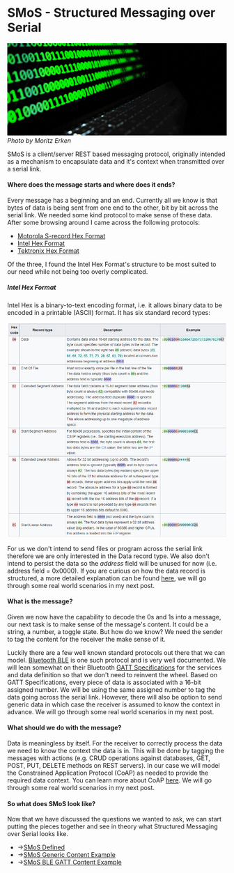 # SMoS - Structured Messaging over Serial
![Cover](images/smos_cover_moritz_erken.jpg) *Photo by Moritz Erken*

SMoS is a client/server REST based messaging protocol, originally intended as a mechanism to encapsulate data and it's context when transmitted over a serial link.

#### Where does the message starts and where does it ends?

Every message has a beginning and an end. Currently all we know is that bytes of data is being sent from one end to the other, bit by bit across the serial link. We needed some kind protocol to make sense of these data. After some browsing around I came across the following protocols:
* [Motorola S-record Hex Format](https://en.wikipedia.org/wiki/SREC_(file_format))
* [Intel Hex Format](https://en.wikipedia.org/wiki/Intel_HEX)
* [Tektronix Hex Format](https://en.wikipedia.org/wiki/Tektronix_hex_format)

Of the three, I found the Intel Hex Format's structure to be most suited to our need while not being too overly complicated.

##### Intel Hex Format

Intel Hex is a binary-to-text encoding format, i.e. it allows binary data to be encoded in a printable (ASCII) format. It has six standard record types:

![Intel Hex Record Types](images/ihex_records.png)

For us we don't intend to send files or program across the serial link therefore we are only interested in the Data record type. We also don't intend to persist the data so the *address* field will be unused for now (i.e. address field = 0x0000). If you are curious on how the data record is structured, a more detailed explanation can be found [here](https://web.archive.org/web/20200301224049/https://www.sbprojects.net/knowledge/fileformats/intelhex.php), we will go through some real world scenarios in my next post.

#### What is the message?

Given we now have the capability to decode the 0s and 1s into a message, our next task is to make sense of the message's content. It could be a string, a number, a toggle state. But how do we know? We need the sender to tag the content for the receiver the make sense of it.

Luckily there are a few well known standard protocols out there that we can model. [Bluetooth BLE](https://www.bluetooth.com) is one such protocol and is very well documented. We will lean somewhat on their Bluetooth [GATT Specifications](https://www.bluetooth.com/specifications/gatt/) for the services and data definition so that we don't need to reinvent the wheel. Based on GATT Specifications, every piece of data is associated with a 16-bit assigned number. We will be using the same assigned number to tag the data going across the serial link. However, there will also be option to send generic data in which case the receiver is assumed to know the context in advance. We will go through some real world scenarios in my next post.

#### What should we do with the message?

Data is meaningless by itself. For the receiver to correctly process the data we need to know the context the data is in. This will be done by tagging the messages with actions (e.g. CRUD operations against databases, GET, POST, PUT, DELETE methods on REST servers). In our case we will model the Constrained Application Protocol (CoAP) as needed to provide the required data context. You can learn more about CoAP [here](https://coap.technology/). We will go through some real world scenarios in my next post.

#### So what does SMoS look like?

Now that we have discussed the questions we wanted to ask, we can start putting the pieces together and see in theory what Structured Messaging over Serial looks like.


* ->[SMoS Defined](smos_defined.md)
* ->[SMoS Generic Content Example](smos_generic_content_example.md)
* ->[SMoS BLE GATT Content Example](smos_ble_gatt_content_example.md)
